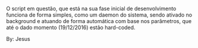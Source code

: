O script em questão, que está na sua fase inicial de desenvolvimento funciona de forma simples, como um daemon do sistema, sendo ativado no background e atuando de forma automática com base nos parâmetros, que até o dado momento (19/12/2016) estão hard-coded.

By: Jesus
